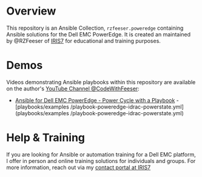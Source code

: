 # Overview
This repository is an Ansible Collection, `rzfeeser.poweredge` containing Ansible solutions for the Dell EMC PowerEdge. It is created an maintained by @RZFeeser of [IRIS7](https://iris7.com/) for educational and training purposes.  

# Demos
Videos demonstrating Ansible playbooks within this repository are available on the author's [YouTube Channel @CodeWithFeeser](https://www.youtube.com/@CodeWithFeeser):  
- [Ansible for Dell EMC PowerEdge - Power Cycle with a Playbook](https://www.youtube.com/watch?v=11PzhCWzHYU) - [playbooks/examples
/playbook-poweredge-idrac-powerstate.yml](playbooks/examples
/playbook-poweredge-idrac-powerstate.yml)

# Help & Training
If you are looking for Ansible or automation training for a Dell EMC platform, I offer in person and online training solutions for individuals and groups. For more information, reach out via my [contact portal at IRIS7](https://iris7.com/contact) 
